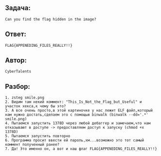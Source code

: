 ## Задача: 

    Can you find the flag hidden in the image?

## Ответ:
    FLAG{APPENEDING_FILES_REALLY!!}

## Автор: 
    CyberTalents

## Разбор:
    1. zsteg smile.png
    2. Видим там некий коммент: "This_Is_Not_the_Flag_but_Useful" и участок хекса,к чему бы это?
    3. А все очень просто,в этой картиночке у нас лежит ELF файл,который нам нужно достать,сделаем это с помощью binwalk (binwalk --dd='.*' smile.png)
    4. Пытаемся запустить 1378D через любой дебаггер и замечаем,что нам отказывают в доступе -> предоставляем доступ к запуску (chmod +x 1378D)
    5. Пытаемся запустить повторно 
    6. Программа просит ввести ей пароль,хм...возможно это тот самый коммент полученный ранее? 
    7. Да! Это именно он, а вот и наш флаг FLAG{APPENEDING_FILES_REALLY!!}


